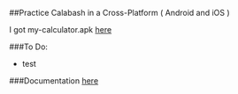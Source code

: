 ##Practice Calabash in a Cross-Platform ( Android and iOS )

I got my-calculator.apk
[here](https://www.youtube.com/watch?v=qqW94bvcuns)

###To Do:
- test

###Documentation [here](https://docs.google.com/document/d/1zvimfHh68jrUjHjxiEnj8Di2rdjQIW8JXzP-qCH-Ef8/edit?usp=sharing)
